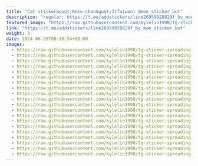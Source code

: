 ```yaml
---
title: "Cat sticker&quot;Neko-chan&quot;3(Taiwan) @moe_sticker_bot"
description: "regular: https://t.me/addstickers/line26959928829f_by_moe_sticker_bot"
featured_image: "https://raw.githubusercontent.com/kylelin1998/tg-sticker-spreading-worldwide-images/main/img/e840839c-188d-4cc2-93cf-dba928e86ba9.jpg"
link: "https://t.me/addstickers/line26959928829f_by_moe_sticker_bot"
weight: 3
date: 2024-06-20T08:10:54+08:00
images:
  - https://raw.githubusercontent.com/kylelin1998/tg-sticker-spreading-worldwide-images/main/img/e840839c-188d-4cc2-93cf-dba928e86ba9.jpg
  - https://raw.githubusercontent.com/kylelin1998/tg-sticker-spreading-worldwide-images/main/img/0472c26b-fefd-4ebf-b940-64698b6e3f77.jpg
  - https://raw.githubusercontent.com/kylelin1998/tg-sticker-spreading-worldwide-images/main/img/373cd2e9-d1b9-4aed-a167-7d1ec55ba799.jpg
  - https://raw.githubusercontent.com/kylelin1998/tg-sticker-spreading-worldwide-images/main/img/4e69ddac-3b7d-4aac-a272-60ed3694760b.jpg
  - https://raw.githubusercontent.com/kylelin1998/tg-sticker-spreading-worldwide-images/main/img/a2c4ac0c-6704-4bb6-9e09-e3aa50465f35.jpg
  - https://raw.githubusercontent.com/kylelin1998/tg-sticker-spreading-worldwide-images/main/img/56610b72-1e42-4c9e-8fca-623005a11a6b.jpg
  - https://raw.githubusercontent.com/kylelin1998/tg-sticker-spreading-worldwide-images/main/img/9bca8e81-fe28-47d7-b643-9bef798b35e9.jpg
  - https://raw.githubusercontent.com/kylelin1998/tg-sticker-spreading-worldwide-images/main/img/3ef14747-536e-45bc-a3eb-37d5835636f1.jpg
  - https://raw.githubusercontent.com/kylelin1998/tg-sticker-spreading-worldwide-images/main/img/174e0abd-8eaf-4721-9b60-6498c92cb516.jpg
  - https://raw.githubusercontent.com/kylelin1998/tg-sticker-spreading-worldwide-images/main/img/8cf55139-2328-4ab9-8059-eae8be406be1.jpg
  - https://raw.githubusercontent.com/kylelin1998/tg-sticker-spreading-worldwide-images/main/img/6c56dfc4-a396-4928-b5d4-fd6a36cbbf3e.jpg
  - https://raw.githubusercontent.com/kylelin1998/tg-sticker-spreading-worldwide-images/main/img/23b076c1-eeec-4b4b-84b3-0d75b1302e93.jpg
  - https://raw.githubusercontent.com/kylelin1998/tg-sticker-spreading-worldwide-images/main/img/49066e62-562d-4f6c-bb0f-6a2c29c4cc72.jpg
  - https://raw.githubusercontent.com/kylelin1998/tg-sticker-spreading-worldwide-images/main/img/c95cf6d5-dd3a-4101-b97d-59cebf8a1ce5.jpg
  - https://raw.githubusercontent.com/kylelin1998/tg-sticker-spreading-worldwide-images/main/img/25917c15-eae2-4c92-adb0-2465a7186cb8.jpg
  - https://raw.githubusercontent.com/kylelin1998/tg-sticker-spreading-worldwide-images/main/img/7dffd28e-d0fd-4120-9718-9d31007cad99.jpg
  - https://raw.githubusercontent.com/kylelin1998/tg-sticker-spreading-worldwide-images/main/img/cb5c9a06-d4c5-4395-9be3-7fe091c70c68.jpg
  - https://raw.githubusercontent.com/kylelin1998/tg-sticker-spreading-worldwide-images/main/img/eeed762f-bacc-42f6-ab64-5666ef3484a5.jpg
  - https://raw.githubusercontent.com/kylelin1998/tg-sticker-spreading-worldwide-images/main/img/d56784c2-0b9b-4ef8-86b7-bf1b64dc9b15.jpg
  - https://raw.githubusercontent.com/kylelin1998/tg-sticker-spreading-worldwide-images/main/img/9c105edb-ccce-4145-83fc-3670a11d1126.jpg
---
```

